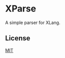 # XParse

A simple parser for XLang.

## License

[MIT](https://github.com/yjl9903/XParse/blob/master/LICENSE)
